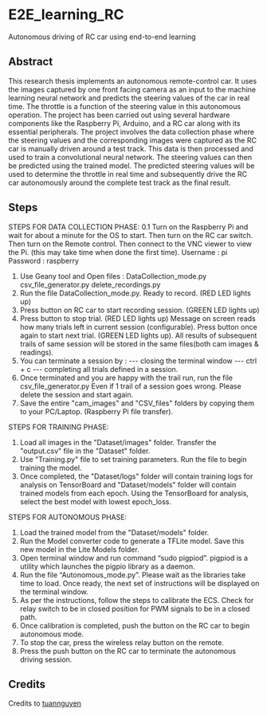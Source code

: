 # E2E_learning_RC
Autonomous driving of RC car using end-to-end learning

## Abstract
This research thesis implements an autonomous remote-control car. It uses the images captured by one front facing camera as an input to the machine learning neural network and predicts the steering values of the car in real time. The throttle is a function of the steering value in this autonomous operation. The project has been carried out using several hardware components like the Raspberry Pi, Arduino, and a RC car along with its essential peripherals. The project involves the data collection phase where the steering values and the corresponding images were captured as the RC car is manually driven around a test track. This data is then processed and used to train a convolutional neural network. The steering values can then be predicted using the trained model. The predicted steering values will be used to determine the throttle in real time and subsequently drive the RC car autonomously around the complete test track as the final result.

## Steps
STEPS FOR DATA COLLECTION PHASE:
0.1 Turn on the Raspberry Pi and wait for about a minute for the OS to start. Then turn on the RC car switch. Then turn on the Remote control. Then connect to the VNC viewer to view the Pi. (this may take time when done the first time). Username : pi Password : raspberry
1. Use Geany tool and Open files : DataCollection_mode.py
csv_file_generator.py delete_recordings.py
2. Run the file DataCollection_mode.py. Ready to record. (RED LED lights up)
3. Press button on RC car to start recording session. (GREEN LED lights up)
4. Press button to stop trial. (RED LED lights up) Message on screen reads how many trials left in current session (configurable). Press button once again to start next trial. (GREEN LED lights up). All results of subsequent trails of same session will be stored in the same files(both cam images & readings).
5. You can terminate a session by : --- closing the terminal window --- ctrl + c --- completing all trials defined in a session.
6. Once terminated and you are happy with the trail run, run the file csv_file_generator.py Even if 1 trail of a session goes wrong. Please delete the session and start again.
7. Save the entire "cam_images" and "CSV_files" folders by copying them to your PC/Laptop. (Raspberry Pi file transfer).

STEPS FOR TRAINING PHASE:
1. Load all images in the "Dataset/images" folder. Transfer the "output.csv" file in the "Dataset" folder.
2. Use "Training.py" file to set training parameters. Run the file to begin training the model.
3. Once completed, the "Dataset/logs" folder will contain training logs for analysis on TensorBoard and "Dataset/models" folder will contain trained models from each epoch. Using the TensorBoard for analysis, select the best model with lowest epoch_loss. 

STEPS FOR AUTONOMOUS PHASE:
1. Load the trained model from the "Dataset/models" folder.
2. Run the Model converter code to generate a TFLite model. Save this new model in the Lite Models folder.
3. Open terminal window and run command “sudo pigpiod”. pigpiod is a utility which launches the pigpio library as a daemon.
4. Run the file “Autonomous_mode.py”. Please wait as the libraries take time to load. Once ready, the next set of instructions will be displayed on the terminal window.
5. As per the instructions, follow the steps to calibrate the ECS. Check for relay switch to be in closed position for PWM signals to be in a closed path.
6. Once calibration is completed, push the button on the RC car to begin autonomous mode.
7. To stop the car, press the wireless relay button on the remote.
8. Press the push button on the RC car to terminate the autonomous driving session.

## Credits
Credits to [tuannguyen](https://github.com/m4tice)